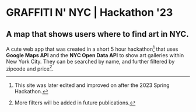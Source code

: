 # GRAFFITI N' NYC | Hackathon '23
## A map that shows users where to find art in NYC.

A cute web app that was created in a short 5 hour hackathon[^1] that uses **Google Maps API** and the **NYC Open Data API** to show art galleries within New York City. They can be searched by name, and further filtered by zipcode and price[^2].

[^1]: This site was later edited and improved on after the 2023 Spring Hackathon.
[^2]: More filters will be added in future publications.
